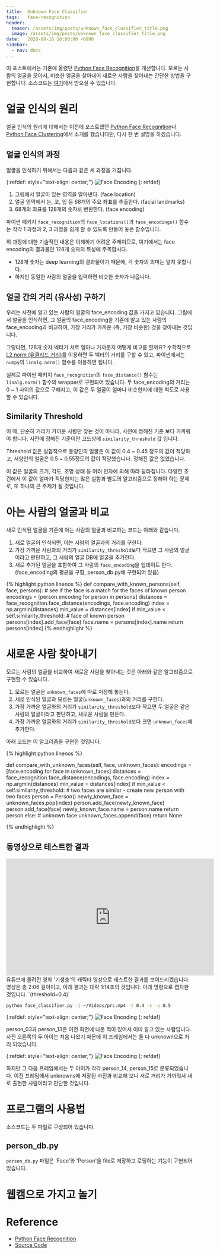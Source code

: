 ```yaml
---
title:  Unknown Face Classifier
tags:   face-recognition
header:
  teaser: /assets/img/posts/unknown_face_classifier_title.png
  image: /assets/img/posts/unknown_face_classifier_title.png
date:   2020-08-16 10:00:00 +0900
sidebar:
  - nav: docs
---
```


이 포스트에서는 기존에 올렸던 [Python Face Recognition](/python-face-recognition/)을 개선합니다. 모르는 사람의 얼굴을 모아서, 비슷한 얼굴을 찾아내어 새로운 사람을 찾아내는 간단한 방법을 구현합니다. 소스코드는 [여기](https://github.com/ukayzm/opencv/tree/master/unknown_face_classifier)에서 받으실 수 있습니다.

# 얼굴 인식의 원리

얼굴 인식의 원리에 대해서는 이전에 포스트했던 [Python Face Recognition](/python-face-recognition/)나 [Python Face Clustering](/face-clustering/)에서 소개를 했습니다만, 다시 한 번 설명을 하겠습니다.

## 얼굴 인식의 과정

얼굴을 인식하기 위해서는 다음과 같은 세 과정을 거칩니다.

{:refdef: style="text-align: center;"}
![Face Encoding](/assets/img/posts/face_encoding.png)
{: refdef}

1. 그림에서 얼굴이 있는 영역을 알아낸다. (face location)
2. 얼굴 영역에서 눈, 코, 입 등 68개의 주요 좌표를 추출한다. (facial landmarks)
3. 68개의 좌표를 128개의 숫자로 변환한다. (face encoding)

파이썬 패키지 `face_recognition`의 `face_locations()`과 `face_encodings()` 함수는 각각 1 과정과 2, 3 과정을 쉽게 할 수 있도록 만들어 놓은 함수입니다. 

위 과정에 대한 기술적인 내용은 이해하기 어려운 주제이므로, 여기에서는 face encoding의 결과물인 128개 숫자의 특성에 주목합시다.
* 128개 숫자는 deep learning의 결과물이기 때문에, 각 숫자의 의미는 알지 못합니다.
* 하지만 동일한 사람의 얼굴을 입력하면 비슷한 숫자가 나옵니다.

## 얼굴 간의 거리 (유사성) 구하기

우리는 사전에 알고 있는 사람의 얼굴의 face_encoding 값을 가지고 있습니다. 그림에서 얼굴을 인식하면, 그 얼굴의 face_encoding을 기존에 알고 있는 사람의 face_encoding과 비교하여, 가장 거리가 가까운 (즉, 가장 비슷한) 것을 찾아내는 것입니다. 

그렇다면, 128개 숫자 벡터가 서로 얼마나 가까운지 어떻게 비교를 할까요? 수학적으로 [L2 norm (유클리드 거리)](https://ko.wikipedia.org/wiki/%EC%9C%A0%ED%81%B4%EB%A6%AC%EB%93%9C_%EA%B1%B0%EB%A6%AC)를 이용하면 두 벡터의 거리를 구할 수 있고, 파이썬에서는 `numpy`의 `linalg.norm()` 함수를 이용하면 됩니다. 

실제로 파이썬 패키지 `face_recognition`의 `face_distance()` 함수는 `linalg.norm()` 함수의 wrapper로 구현되어 있습니다. 두 face_encoding의 거리는 0 ~ 1 사이의 값으로 구해지고, 이 값은 두 얼굴이 얼마나 비슷한지에 대한 척도로 사용할 수 있습니다.

## Similarity Threshold

이 때, 단순히 거리가 가까운 사람만 찾는 것이 아니라, 사전에 정해진 기준 보다 가까워야 합니다. 사전에 정해진 기준이란 코드상에 `similarity_threshold` 값 입니다. 

Threshold 값은 실험적으로 동양인의 얼굴은 이 값이 0.4 ~ 0.45 정도의 값이 적당하고, 서양인의 얼굴은 0.5 ~ 0.55정도의 값이 적당했습니다. 정해진 값은 없었습니다.

이 값은 얼굴의 크기, 각도, 조명 상태 등 여러 인자에 의해 따라 달라집니다. 다양한 조건에서 이 값이 얼마가 적당한지는 많은 실험과 별도의 알고리즘으로 정해야 하는 문제로, 또 하나의 큰 주제가 될 것입니다.

# 아는 사람의 얼굴과 비교

새로 인식된 얼굴을 기존에 아는 사람의 얼굴과 비교하는 코드는 아래와 같습니다.

1. 새로 얼굴이 인식되면, 아는 사람의 얼굴과의 거리를 구한다.
2. 가장 가까운 사람과의 거리가 `similarity_threshold`보다 작으면 그 사람의 얼굴이라고 판단하고, 그 사람의 얼굴 DB에 얼굴을 추가한다.
3. 새로 추가된 얼굴을 포함하여 그 사람의 `face_encoding`을 업데이트 한다. (face_encoding의 평균을 구함, person_db.py에 구현되어 있음)

{% highlight python linenos %}
def compare_with_known_persons(self, face, persons):
    # see if the face is a match for the faces of known person
    encodings = [person.encoding for person in persons]
    distances = face_recognition.face_distance(encodings, face.encoding)
    index = np.argmin(distances)
    min_value = distances[index]
    if min_value < self.similarity_threshold:
        # face of known person
        persons[index].add_face(face)
        face.name = persons[index].name
        return persons[index]
{% endhighlight %}

# 새로운 사람 찾아내기

모르는 사람의 얼굴을 비교하여 새로운 사람을 찾아내는 것은 아래와 같은 알고리즘으로 구현할 수 있습니다.

1. 모르는 얼굴은 `unknown_faces`에 따로 저장해 놓는다.
2. 새로 인식된 얼굴과 모르는 얼굴(`unknown_faces`)과의 거리를 구한다.
3. 가장 가까운 얼굴와의 거리가 `similarity_threshold`보다 작으면 두 얼굴은 같은 사람의 얼굴이라고 판단히고, 새로운 사람을 만든다.
4. 가장 가까운 얼굴와의 거리가 `similarity_threshold`보다 크면 `unknown_faces`에 추가한다.

아래 코드는 이 알고리즘을 구현한 것입니다.

{% highlight python linenos %}

def compare_with_unknown_faces(self, face, unknown_faces):
    encodings = [face.encoding for face in unknown_faces]
    distances = face_recognition.face_distance(encodings, face.encoding)
    index = np.argmin(distances)
    min_value = distances[index]
    if min_value < self.similarity_threshold:
        # two faces are similar - create new person with two faces
        person = Person()
        newly_known_face = unknown_faces.pop(index)
        person.add_face(newly_known_face)
        person.add_face(face)
        newly_known_face.name = person.name
        return person
    else:
        # unknown face
        unknown_faces.append(face)
        return None

{% endhighlight %}

## 동영상으로 테스트한 결과

<iframe width="560" height="315" src="https://www.youtube.com/embed/f6NPRNQfmJ4" frameborder="0" allow="accelerometer; autoplay; encrypted-media; gyroscope; picture-in-picture" allowfullscreen></iframe>
유튜브에 올려진 영화 '기생충'의 캐릭터 영상으로 테스트한 결과를 보여드리겠습니다. 영상은 총 2:06 길이이고, 아래 결과는 대략 1:14초의 것입니다. 아래 명령으로 캡처한 것입니다. `(threshold=0.4)`

```bash
python face_classifier.py -i ~/Videos/prc.mp4 -t 0.4 -c -s 0.5
```

{:refdef: style="text-align: center;"}
![Face Encoding](/assets/img/posts/unknown_classifier_before.png)
{: refdef}

person_03과 person_13은 이전 화면에 나온 적이 있어서 이미 알고 있는 사람입니다. 사진 오른쪽의 두 아이는 처음 나왔기 때문에 이 프레임에서는 둘 다 unknown으로 처리 되었습니다.

{:refdef: style="text-align: center;"}
![Face Encoding](/assets/img/posts/unknown_classifier_after.png)
{: refdef}

하지만 그 다음 프레임에서는 두 아이가 각각 person_14, person_15로 분류되었습니다. 이전 프레임에서 unknowns에 저장된 사진과 비교해 보니 서로 거리가 가까워서 새로 출현한 사람이라고 판단한 것입니다.

# 프로그램의 사용법

소스코드는 두 파일로 구성되어 있습니다.

## person_db.py

`person_db.py` 파일은 'Face'와 'Person'을 file로 저장하고 로딩하는 기능이 구현되어 있습니다. 

# 웹캠으로 가지고 놀기



# Reference

* [Python Face Recognition](/python-face-recognition/)
* [Source Code](https://github.com/ukayzm/opencv/tree/master/unknown_face_classifier)
